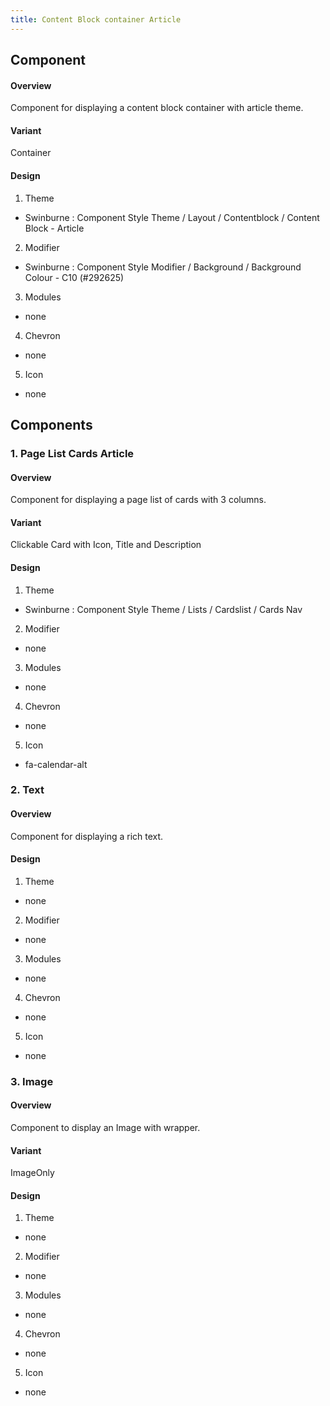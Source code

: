 ```yaml
---
title: Content Block container Article
---
```

## Component
#### Overview
  Component for displaying a content block container with article theme.
#### Variant
 Container
#### Design
1. Theme
 * Swinburne : Component Style Theme / Layout / Contentblock / Content Block - Article
2. Modifier
 * Swinburne : Component Style Modifier / Background / Background Colour - C10 (#292625)
3. Modules
 * none
4. Chevron
 * none
5. Icon
 * none


## Components
### 1. Page List Cards Article
#### Overview
  Component for displaying a page list of cards with 3 columns.
#### Variant 
  Clickable Card with Icon, Title and Description
#### Design
1. Theme
 * Swinburne : Component Style Theme / Lists / Cardslist / Cards Nav
2. Modifier
 * none
3. Modules
 * none
4. Chevron
 * none
5. Icon
 * fa-calendar-alt
 
### 2. Text
#### Overview
  Component for displaying a rich text.
#### Design
1. Theme
 * none
2. Modifier
 * none
3. Modules
 * none
4. Chevron
 * none
5. Icon
 * none

### 3. Image
#### Overview
  Component to display an Image with wrapper.
#### Variant 
 ImageOnly
#### Design
1. Theme
 * none
2. Modifier
 * none
3. Modules
 * none
4. Chevron
 * none
5. Icon
 * none
